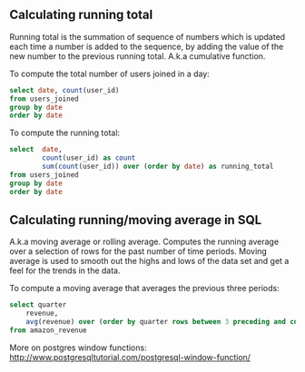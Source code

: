 ## Calculating running total

Running total is the summation of sequence of numbers which is updated each time a number is added to the sequence, by adding the value of the new number to the previous running total. A.k.a cumulative function.


To compute the total number of users joined in a day:

```sql
select date, count(user_id)
from users_joined
group by date
order by date
```

To compute the running total:

```sql
select 	date, 
		count(user_id) as count
		sum(count(user_id)) over (order by date) as running_total
from users_joined
group by date
order by date
```

## Calculating running/moving average in SQL

A.k.a moving average or rolling average. Computes the running average over a selection of rows for the past number of time periods. Moving average is used to smooth out the highs and lows of the data set and get a feel for the trends in the data.

To compute a moving average that averages the previous three periods:

```sql
select quarter
	revenue,
	avg(revenue) over (order by quarter rows between 3 preceding and current row)
from amazon_revenue
```

More on postgres window functions:
http://www.postgresqltutorial.com/postgresql-window-function/
